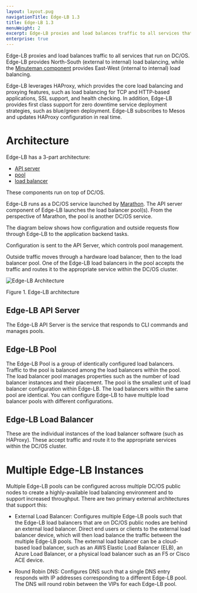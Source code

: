 ```yaml
---
layout: layout.pug
navigationTitle: Edge-LB 1.3
title: Edge-LB 1.3
menuWeight: 2
excerpt: Edge-LB proxies and load balances traffic to all services that run on DC/OS.
enterprise: true
---
```


Edge-LB proxies and load balances traffic to all services that run on DC/OS. Edge-LB provides North-South (external to internal) load balancing, while the [Minuteman component](/mesosphere/dcos/latest/networking/load-balancing-vips/) provides East-West (internal to internal) load balancing.

Edge-LB leverages HAProxy, which provides the core load balancing and proxying features, such as load balancing for TCP and HTTP-based applications, SSL support, and health checking. In addition, Edge-LB provides first class support for zero downtime service deployment strategies, such as blue/green deployment. Edge-LB subscribes to Mesos and updates HAProxy configuration in real time.

# Architecture

Edge-LB has a 3-part architecture:
- [API server](#edge-lb-api-server)
- [pool](#edge-lb-pool)
- [load balancer](#edge-lb-load-balancer)

These components run on top of DC/OS.

Edge-LB runs as a DC/OS service launched by [Marathon](/mesosphere/dcos/latest/deploying-services/). The API server component of Edge-LB launches the load balancer pool(s). From the perspective of Marathon, the pool is another DC/OS service.

The diagram below shows how configuration and outside requests flow through Edge-LB to the application backend tasks.

Configuration is sent to the API Server, which controls pool management.

Outside traffic moves through a hardware load balancer, then to the load balancer pool. One of the Edge-LB load balancers in the pool accepts the traffic and routes it to the appropriate service within the DC/OS cluster.

![Edge-LB Architecture](/mesosphere/dcos/services/edge-lb/1.3/img/edge-lb-flow.png)

Figure 1. Edge-LB architecture

## <a name="edge-lb-api-server"></a>Edge-LB API Server

The Edge-LB API Server is the service that responds to CLI commands and manages pools.

## <a name="edge-lb-pool"></a>Edge-LB Pool

The Edge-LB Pool is a group of identically configured load balancers. Traffic to the pool is balanced among the load balancers within the pool. The load balancer pool manages properties such as the number of load balancer instances and their placement. The pool is the smallest unit of load balancer configuration within Edge-LB. The load balancers within the same pool are identical. You can configure Edge-LB to have multiple load balancer pools with different configurations.

## <a name="edge-lb-load-balancer"></a>Edge-LB Load Balancer

These are the individual instances of the load balancer software (such as HAProxy). These accept traffic and route it to the appropriate services within the DC/OS cluster.

# Multiple Edge-LB Instances

Multiple Edge-LB pools can be configured across multiple DC/OS public nodes to create a highly-available load balancing environment and to support increased throughput. There are two primary external architectures that support this:

- External Load Balancer: Configures multiple Edge-LB pools such that the Edge-LB load balancers that are on DC/OS public nodes are behind an external load balancer. Direct end users or clients to the external load balancer device, which will then load balance the traffic between the multiple Edge-LB pools. The external load balancer can be a cloud-based load balancer, such as an AWS Elastic Load Balancer (ELB), an Azure Load Balancer, or a physical load balancer such as an F5 or Cisco ACE device.


- Round Robin DNS: Configures DNS such that a single DNS entry responds with IP addresses corresponding to a different Edge-LB pool. The DNS will round robin between the VIPs for each Edge-LB pool.
